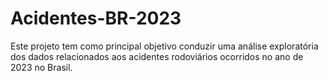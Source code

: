 # Acidentes-BR-2023

Este projeto tem como principal objetivo conduzir uma análise exploratória dos dados relacionados aos acidentes rodoviários ocorridos no ano de 2023 no Brasil.
